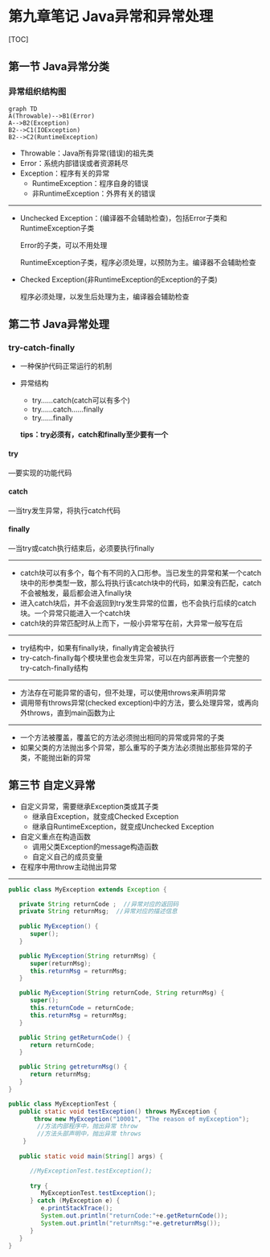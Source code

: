 # 第九章笔记 Java异常和异常处理

[TOC]

## 第一节 Java异常分类

### 异常组织结构图

```mermaid
graph TD
A(Throwable)-->B1(Error)
A-->B2(Exception)
B2-->C1(IOException)
B2-->C2(RuntimeException)
```
- Throwable：Java所有异常(错误)的祖先类
- Error：系统内部错误或者资源耗尽
- Exception：程序有关的异常
  - RuntimeException：程序自身的错误
  - 非RuntimeException：外界有关的错误

------

- Unchecked Exception：(编译器不会辅助检查)，包括Error子类和RuntimeException子类

  Error的子类，可以不用处理

  RuntimeException子类，程序必须处理，以预防为主。编译器不会辅助检查

- Checked Exception(非RuntimeException的Exception的子类)

  程序必须处理，以发生后处理为主，编译器会辅助检查

## 第二节 Java异常处理

### try-catch-finally

- 一种保护代码正常运行的机制

- 异常结构

  - try……catch(catch可以有多个)
  - try……catch……finally
  - try……finally

  **tips：try必须有，catch和finally至少要有一个**

#### try

—要实现的功能代码

#### catch

—当try发生异常，将执行catch代码

#### finally

—当try或catch执行结束后，必须要执行finally

------

- catch块可以有多个，每个有不同的入口形参。当已发生的异常和某一个catch块中的形参类型一致，那么将执行该catch块中的代码，如果没有匹配，catch不会被触发，最后都会进入finally块
- 进入catch块后，并不会返回到try发生异常的位置，也不会执行后续的catch块。一个异常只能进入一个catch块
- catch块的异常匹配时从上而下，一般小异常写在前，大异常一般写在后

------

- try结构中，如果有finally块，finally肯定会被执行
- try-catch-finally每个模块里也会发生异常，可以在内部再嵌套一个完整的try-catch-finally结构

------

- 方法存在可能异常的语句，但不处理，可以使用throws来声明异常
- 调用带有throws异常(checked exception)中的方法，要么处理异常，或再向外throws，直到main函数为止

------

- 一个方法被覆盖，覆盖它的方法必须抛出相同的异常或异常的子类
- 如果父类的方法抛出多个异常，那么重写的子类方法必须抛出那些异常的子类，不能抛出新的异常

## 第三节 自定义异常

- 自定义异常，需要继承Exception类或其子类
  - 继承自Exception，就变成Checked Exception
  - 继承自RuntimeException，就变成Unchecked Exception
- 自定义重点在构造函数
  - 调用父类Exception的message构造函数
  - 自定义自己的成员变量
- 在程序中用throw主动抛出异常

------

```java
public class MyException extends Exception {

   private String returnCode ;  //异常对应的返回码
   private String returnMsg;  //异常对应的描述信息
   
   public MyException() {
      super();
   }

   public MyException(String returnMsg) {
      super(returnMsg);
      this.returnMsg = returnMsg;
   }

   public MyException(String returnCode, String returnMsg) {
      super();
      this.returnCode = returnCode;
      this.returnMsg = returnMsg;
   }

   public String getReturnCode() {
      return returnCode;
   }

   public String getreturnMsg() {
      return returnMsg;
   }
}
```

```java
public class MyExceptionTest {
   public static void testException() throws MyException {  
       throw new MyException("10001", "The reason of myException");  
        //方法内部程序中，抛出异常 throw
        //方法头部声明中，抛出异常 throws
    }  
   
   public static void main(String[] args) {

      //MyExceptionTest.testException();
      
      try {
         MyExceptionTest.testException();
      } catch (MyException e) {
         e.printStackTrace();
         System.out.println("returnCode:"+e.getReturnCode());
         System.out.println("returnMsg:"+e.getreturnMsg());
      }
   }
}
```

